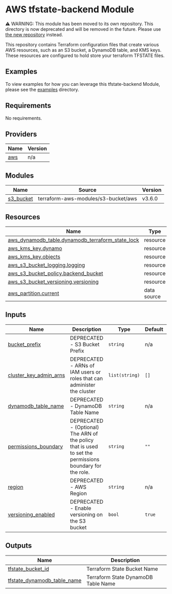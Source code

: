 # AWS tfstate-backend Module

:warning: WARNING: This module has been moved to its own repository. This directory is now deprecated and will be removed in the future. Please use [the new repository](https://github.com/defenseunicorns/terraform-aws-tfstate-backend) instead.

This repository contains Terraform configuration files that create various AWS resources, such as an S3 bucket, a DynamoDB table, and KMS keys. These resources are configured to hold store your terraform TFSTATE files.

## Examples

To view examples for how you can leverage this tfstate-backend Module, please see the [examples](https://github.com/defenseunicorns/iac/tree/main/examples) directory.
<!-- BEGINNING OF PRE-COMMIT-TERRAFORM DOCS HOOK -->
## Requirements

No requirements.

## Providers

| Name | Version |
|------|---------|
| <a name="provider_aws"></a> [aws](#provider\_aws) | n/a |

## Modules

| Name | Source | Version |
|------|--------|---------|
| <a name="module_s3_bucket"></a> [s3\_bucket](#module\_s3\_bucket) | terraform-aws-modules/s3-bucket/aws | v3.6.0 |

## Resources

| Name | Type |
|------|------|
| [aws_dynamodb_table.dynamodb_terraform_state_lock](https://registry.terraform.io/providers/hashicorp/aws/latest/docs/resources/dynamodb_table) | resource |
| [aws_kms_key.dynamo](https://registry.terraform.io/providers/hashicorp/aws/latest/docs/resources/kms_key) | resource |
| [aws_kms_key.objects](https://registry.terraform.io/providers/hashicorp/aws/latest/docs/resources/kms_key) | resource |
| [aws_s3_bucket_logging.logging](https://registry.terraform.io/providers/hashicorp/aws/latest/docs/resources/s3_bucket_logging) | resource |
| [aws_s3_bucket_policy.backend_bucket](https://registry.terraform.io/providers/hashicorp/aws/latest/docs/resources/s3_bucket_policy) | resource |
| [aws_s3_bucket_versioning.versioning](https://registry.terraform.io/providers/hashicorp/aws/latest/docs/resources/s3_bucket_versioning) | resource |
| [aws_partition.current](https://registry.terraform.io/providers/hashicorp/aws/latest/docs/data-sources/partition) | data source |

## Inputs

| Name | Description | Type | Default | Required |
|------|-------------|------|---------|:--------:|
| <a name="input_bucket_prefix"></a> [bucket\_prefix](#input\_bucket\_prefix) | DEPRECATED - S3 Bucket Prefix | `string` | n/a | yes |
| <a name="input_cluster_key_admin_arns"></a> [cluster\_key\_admin\_arns](#input\_cluster\_key\_admin\_arns) | DEPRECATED - ARNs of IAM users or roles that can administer the cluster | `list(string)` | `[]` | no |
| <a name="input_dynamodb_table_name"></a> [dynamodb\_table\_name](#input\_dynamodb\_table\_name) | DEPRECATED - DynamoDB Table Name | `string` | n/a | yes |
| <a name="input_permissions_boundary"></a> [permissions\_boundary](#input\_permissions\_boundary) | DEPRECATED - (Optional) The ARN of the policy that is used to set the permissions boundary for the role. | `string` | `""` | no |
| <a name="input_region"></a> [region](#input\_region) | DEPRECATED - AWS Region | `string` | n/a | yes |
| <a name="input_versioning_enabled"></a> [versioning\_enabled](#input\_versioning\_enabled) | DEPRECATED - Enable versioning on the S3 bucket | `bool` | `true` | no |

## Outputs

| Name | Description |
|------|-------------|
| <a name="output_tfstate_bucket_id"></a> [tfstate\_bucket\_id](#output\_tfstate\_bucket\_id) | Terraform State Bucket Name |
| <a name="output_tfstate_dynamodb_table_name"></a> [tfstate\_dynamodb\_table\_name](#output\_tfstate\_dynamodb\_table\_name) | Terraform State DynamoDB Table Name |
<!-- END OF PRE-COMMIT-TERRAFORM DOCS HOOK -->
